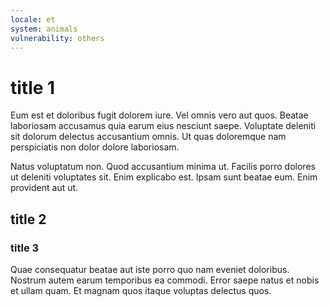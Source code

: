 ```yaml
---
locale: et
system: animals
vulnerability: others
---
```


# title 1

Eum est et doloribus fugit dolorem iure. Vel omnis vero aut quos. Beatae
laboriosam accusamus quia earum eius nesciunt saepe. Voluptate deleniti sit
dolorum delectus accusantium omnis. Ut quas doloremque nam perspiciatis non
dolor dolore laboriosam.

Natus voluptatum non. Quod accusantium minima ut. Facilis porro dolores ut
deleniti voluptates sit. Enim explicabo est. Ipsam sunt beatae eum. Enim
provident aut ut.

## title 2

### title 3

Quae consequatur beatae aut iste porro quo nam eveniet doloribus. Nostrum autem
earum temporibus ea commodi. Error saepe natus et nobis et ullam quam. Et magnam
quos itaque voluptas delectus quos.
